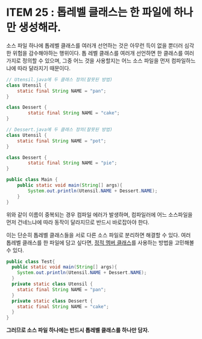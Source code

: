 # ITEM 25 : 톱레벨 클래스는 한 파일에 하나만 생성해라.

소스 파일 하나에 톱레벨 클래스를 여러개 선언하는 것은 아무런 득이 없을 뿐더러 심각한 위험을 감수해야하는 행위이다. 톱 레벨 클래스를 여러개 선언하면 한 클래스를 여러가지로 정의할 수 있으며, 그중 어느 것을 사용할지는 어느 소스 파일을 먼저 컴파일하느냐에 따라 달라지기 때문이다.

```java
// Utensil.java에 두 클래스 정의(잘못된 방법)
class Utensil {
  	static final String NAME = "pan";
}

class Dessert {
		static final String NAME = "cake";
}
```

```java
// Dessert.java에 두 클래스 정의(잘못된 방법)
class Utensil {
  	static final String NAME = "pot";
}

class Dessert {
		static final String NAME = "pie";
}
```

```java
public class Main {
  	public static void main(String[] args){
      	System.out.println(Utensil.NAME + Dessert.NAME);
    }
}
```

위와 같이 이름이 중복되는 경우 컴파일 에러가 발생하며, 컴파일러에 어느 소스파일을 먼저 건네느냐에 따라 동작이 달라지므로 반드시 바로잡아야 한다.

이는 단순히 톱레벨 클래스들을 서로 다른 소스 파일로 분리하면 해결할 수 있다. 여러 톱레벨 클래스를 한 파일에 담고 싶다면, [정적 멤버 클래스](./2021-02-14-favor-static-memeber.md)를 사용하는 방법을 고민해볼 수 있다.

```java
public class Test{
  public static void main(String[] args){
    System.out.println(Utensil.NAME + Dessert.NAME);
  }
  private static class Utensil {
    static final String NAME = "pan";
  }
  private static class Dessert {
    static final String NAME = "cake";
  }
}
```

**그러므로 소스 파일 하나에는 반드시 톱레벨 클래스를 하나만 담자.**